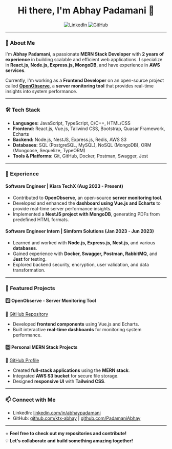 <h1 align="center">Hi there, I'm Abhay Padamani 👋</h1>

<p align="center">
  <a href="https://www.linkedin.com/in/abhaypadamani/">
    <img src="https://img.shields.io/badge/LinkedIn-Profile-blue?logo=linkedin&style=for-the-badge" alt="LinkedIn">
  </a>
  <a href="https://github.com/ktx-abhay">
    <img src="https://img.shields.io/badge/GitHub-Profile-black?logo=github&style=for-the-badge" alt="GitHub">
  </a>
</p>

---

### 🚀 About Me

I'm **Abhay Padamani**, a passionate **MERN Stack Developer** with **2 years of experience** in building scalable and efficient web applications. I specialize in **React.js, Node.js, Express.js, MongoDB**, and have experience in **AWS services**.

Currently, I'm working as a **Frontend Developer** on an open-source project called **[OpenObserve](https://github.com/openobserve/openobserve)**, a **server monitoring tool** that provides real-time insights into system performance.

---

### 🛠️ Tech Stack

- **Languages:** JavaScript, TypeScript, C/C++, HTML/CSS
- **Frontend:** React.js, Vue.js, Tailwind CSS, Bootstrap, Quasar Framework, Echarts
- **Backend:** Node.js, NestJS, Express.js, Redis, AWS S3
- **Databases:** SQL (PostgreSQL, MySQL), NoSQL (MongoDB), ORM (Mongoose, Sequelize, TypeORM)
- **Tools & Platforms:** Git, GitHub, Docker, Postman, Swagger, Jest

---

### 💼 Experience

#### **Software Engineer | Kiara TechX** (Aug 2023 - Present)
- Contributed to **OpenObserve**, an open-source **server monitoring tool**.
- Developed and enhanced the **dashboard using Vue.js and Echarts** to provide real-time server performance insights.
- Implemented a **NestJS project with MongoDB**, generating PDFs from predefined HTML formats.

#### **Software Engineer Intern | Simform Solutions** (Jan 2023 - Jun 2023)
- Learned and worked with **Node.js, Express.js, Nest.js**, and various **databases**.
- Gained experience with **Docker, Swagger, Postman, RabbitMQ**, and **Jest** for testing.
- Explored backend security, encryption, user validation, and data transformation.

---

### 📌 Featured Projects

#### **1️⃣ OpenObserve - Server Monitoring Tool**
🔗 [GitHub Repository](https://github.com/openobserve/openobserve)  
- Developed **frontend components** using Vue.js and Echarts.
- Built interactive **real-time dashboards** for monitoring system performance.

#### **2️⃣ Personal MERN Stack Projects**
🔗 [GitHub Profile](https://github.com/PadamaniAbhay)  
- Created **full-stack applications** using the **MERN stack**.
- Integrated **AWS S3 bucket** for secure file storage.
- Designed **responsive UI** with **Tailwind CSS**.

---

### 📫 Connect with Me

- LinkedIn: [linkedin.com/in/abhaypadamani](https://www.linkedin.com/in/abhaypadamani/)
- GitHub: [github.com/ktx-abhay](https://github.com/ktx-abhay) | [github.com/PadamaniAbhay](https://github.com/PadamaniAbhay)

---

⭐ **Feel free to check out my repositories and contribute!**  
💡 **Let's collaborate and build something amazing together!**
